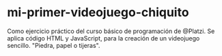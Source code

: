 # mi-primer-videojuego-chiquito
Como ejercicio práctico del curso básico de programación de @Platzi. Se aplica código HTML y JavaScript, para la creación de un videojuego sencillo. "Piedra, papel o tijeras".
